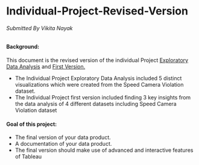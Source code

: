 # Individual-Project-Revised-Version
###### Submitted By Vikita Nayak

#### Background: 

This document is the revised version of the individual Project [Exploratory Data Analysis](https://github.com/VikitaNayak/Individual-Project/blob/master/README.md) and [First Version.](https://github.com/VikitaNayak/Individual-Project-First-Version/blob/master/README.md)
- The Individual Project Exploratory Data Analysis included 5 distinct visualizations which were created from the Speed Camera Violation dataset. 
- The Individual Project first version included finding 3 key insights from the data analysis of 4 different datasets including Speed Camera Violation dataset

#### Goal of this project: 
- The final version of your data product.
- A documentation of your data product.
- The final version should make use of advanced and interactive features of Tableau
